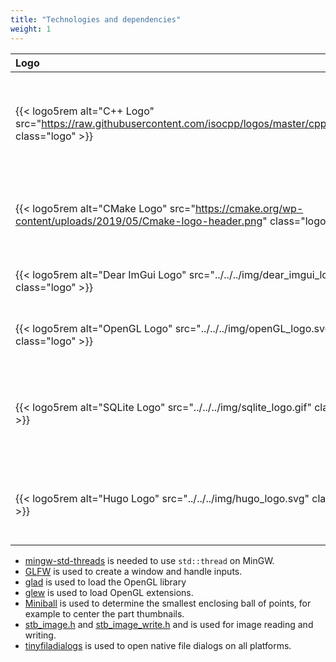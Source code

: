 ```yaml
---
title: "Technologies and dependencies"
weight: 1
---
```


| Logo | Description |
|:---- | ----------- |
| {{< logo5rem alt="C++ Logo" src="https://raw.githubusercontent.com/isocpp/logos/master/cpp_logo.png" class="logo" >}} | BrickSim uses [C++](https://www.cplusplus.com/). The main reason for this choice was execution speed.  |
| {{< logo5rem alt="CMake Logo" src="https://cmake.org/wp-content/uploads/2019/05/Cmake-logo-header.png" class="logo" >}} | BrickSim is built using the platform-independent build system [CMake](https://cmake.org/).  |
| {{< logo5rem alt="Dear ImGui Logo" src="../../../img/dear_imgui_logo.png" class="logo" >}} | The User Interface is made with [Dear ImGui](https://github.com/ocornut/imgui).  |
| {{< logo5rem alt="OpenGL Logo" src="../../../img/openGL_logo.svg" class="logo" >}} | [OpenGL](https://www.opengl.org/) is used for rendering on all platforms.  |
| {{< logo5rem alt="SQLite Logo" src="../../../img/sqlite_logo.gif" class="logo" >}} | [SQLite3](https://www.sqlite.org/index.html) is used to save settings and cache to the disk. The library [SQLiteCpp](https://github.com/SRombauts/SQLiteCpp.git) is used. |
| {{< logo5rem alt="Hugo Logo" src="../../../img/hugo_logo.svg" class="logo" >}} | [Hugo](https://gohugo.io/) is a static site generator using go. It is used in [BrickSimWeb](https://github.com/bb1950328/BrickSimWeb). |

* [mingw-std-threads](https://github.com/meganz/mingw-std-threads) is needed to use `std::thread` on MinGW.
* [GLFW](https://github.com/glfw/glfw.git) is used to create a window and handle inputs.
* [glad](https://glad.dav1d.de/) is used to load the OpenGL library
* [glew](http://glew.sourceforge.net/) is used to load OpenGL extensions.
* [Miniball](https://people.inf.ethz.ch/gaertner/subdir/software/miniball.html) is used to determine the smallest enclosing ball of points, for example to center the part thumbnails.
* [stb_image.h](https://github.com/nothings/stb/blob/master/stb_image.h) and [stb_image_write.h](https://github.com/nothings/stb/blob/master/stb_image_write.h) and is used for image reading and writing.
* [tinyfiladialogs](https://sourceforge.net/projects/tinyfiledialogs/) is used to open native file dialogs on all platforms.